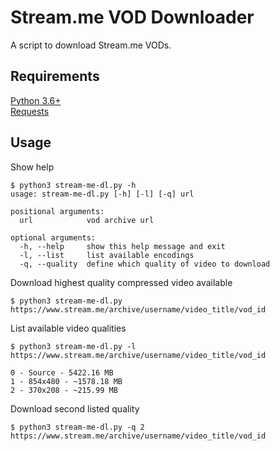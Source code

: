 # Stream.me VOD Downloader
A script to download Stream.me VODs.

## Requirements

[Python 3.6+](http://python.org)  
[Requests](http://docs.python-requests.org/en/master/)

## Usage

Show help
```console
$ python3 stream-me-dl.py -h 
usage: stream-me-dl.py [-h] [-l] [-q] url

positional arguments:
  url            vod archive url

optional arguments:
  -h, --help     show this help message and exit
  -l, --list     list available encodings
  -q, --quality  define which quality of video to download

```

Download highest quality compressed video available
```console
$ python3 stream-me-dl.py https://www.stream.me/archive/username/video_title/vod_id
```
List available video qualities
```console
$ python3 stream-me-dl.py -l https://www.stream.me/archive/username/video_title/vod_id

0 - Source - 5422.16 MB
1 - 854x480 - ~1578.18 MB
2 - 370x208 - ~215.99 MB
```
Download second listed quality
```console
$ python3 stream-me-dl.py -q 2 https://www.stream.me/archive/username/video_title/vod_id
```